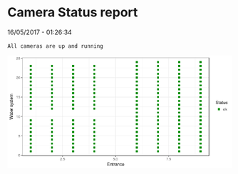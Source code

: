 Camera Status report
================
16/05/2017 - 01:26:34

    All cameras are up and running

![](camreport_files/figure-markdown_github/unnamed-chunk-2-1.png)
